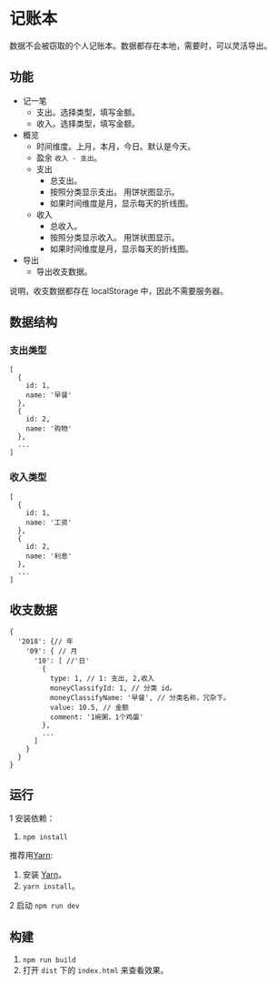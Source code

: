 # 记账本
数据不会被窃取的个人记账本。数据都存在本地，需要时，可以灵活导出。

## 功能
* 记一笔
  * 支出。选择类型，填写金额。
  * 收入。选择类型，填写金额。
* 概览
  * 时间维度。上月，本月，今日。默认是今天。
  * 盈余 `收入 - 支出`。
  * 支出
    * 总支出。
    * 按照分类显示支出。 用饼状图显示。
    * 如果时间维度是月，显示每天的折线图。
  * 收入
    * 总收入。
    * 按照分类显示收入。 用饼状图显示。
    * 如果时间维度是月，显示每天的折线图。
* 导出
  * 导出收支数据。

说明，收支数据都存在 localStorage 中，因此不需要服务器。

## 数据结构
### 支出类型

```
[
  {
    id: 1,
    name: '早餐'
  },
  {
    id: 2,
    name: '购物'
  },
  ...
]
```

### 收入类型

```
[
  {
    id: 1,
    name: '工资'
  },
  {
    id: 2,
    name: '利息'
  },
  ...
]
```

## 收支数据
```
{
  '2018': {// 年
    '09': { // 月
      '10': [ //'日'
        {
          type: 1, // 1: 支出, 2,收入
          moneyClassifyId: 1, // 分类 id。
          moneyClassifyName: '早餐', // 分类名称，冗杂下。
          value: 10.5, // 金额
          comment: '1碗粥，1个鸡蛋'
        },
        ...
      ]
    }
  }
}
```

## 运行
1 安装依赖：  

1. `npm install`

推荐用[Yarn](https://yarnpkg.com/en/docs/install):
1. 安装 [Yarn](https://yarnpkg.com/en/docs/install)。
1. `yarn install`。

2 启动 `npm run dev`

## 构建
1. `npm run build`
1. 打开 `dist` 下的 `index.html` 来查看效果。
